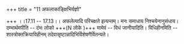 +++
title = "11 अफलाकाङ्क्षिभिर्यज्ञो"

+++
।।17.11 -- 17.13।। अफलेत्यादि परिचक्षते इत्यन्तम्। मनः समाधाय निश्चयेनानुसंधाय। दम्भार्थमपीति -- दंभः लोको +++(N लोके )+++ मामेवं -- विधं जानीयादिति। विधिहीनमिति -- शास्त्रोक्तक्रियाविहीनम् तदेवासृष्टान्नादिभिर्विशेषणैर्वितन्यते।
